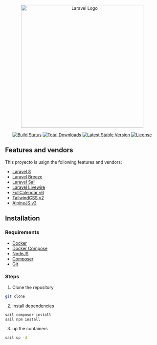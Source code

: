 <p align="center"><a href="https://laravel.com" target="_blank"><img src="https://raw.githubusercontent.com/laravel/art/master/logo-lockup/5%20SVG/2%20CMYK/1%20Full%20Color/laravel-logolockup-cmyk-red.svg" width="400" alt="Laravel Logo"></a></p>

<p align="center">
<a href="https://github.com/laravel/framework/actions"><img src="https://github.com/laravel/framework/workflows/tests/badge.svg" alt="Build Status"></a>
<a href="https://packagist.org/packages/laravel/framework"><img src="https://img.shields.io/packagist/dt/laravel/framework" alt="Total Downloads"></a>
<a href="https://packagist.org/packages/laravel/framework"><img src="https://img.shields.io/packagist/v/laravel/framework" alt="Latest Stable Version"></a>
<a href="https://packagist.org/packages/laravel/framework"><img src="https://img.shields.io/packagist/l/laravel/framework" alt="License"></a>
</p>

## Features and vendors
This proyecto is usign the following features and vendors:
- [Laravel 8](https://laravel.com/docs/10.x)
- [Laravel Breeze](https://laravel.com/docs/10.x/starter-kits#laravel-breeze)
- [Laravel Sail](https://laravel.com/docs/10.x/sail)
- [Laravel Livewire](https://laravel-livewire.com/)
- [FullCalendar v6](https://fullcalendar.io/)
- [TailwindCSS v2](https://tailwindcss.com/)
- [AlpineJS v3](https://alpinejs.dev/)


## Installation

### Requirements
- [Docker](https://docs.docker.com/get-docker/)
- [Docker Compose](https://docs.docker.com/compose/install/)
- [NodeJS](https://nodejs.org/en/download/)
- [Composer](https://getcomposer.org/download/)
- [Git](https://git-scm.com/downloads)

### Steps
1. Clone the repository
```bash
git clone
```
2. Install dependencies
```bash
sail composer install
sail npm install
```
3. up the containers
```bash
sail up -d
```

